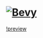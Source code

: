 # [![Bevy](assets/branding/bevy_logo_light_dark_and_dimmed.svg)](https://bevyengine.org)

[!preview](assets/preview.png)
